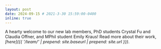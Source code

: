 ```yaml
---
layout: post
date: 2024-09-15 # 2021-3-30 15:59:00-0400
inline: true
---
```


A hearty welcome to our new lab members, PhD students Crystal Fu and Claudia Offner, and MPhil student Emily Kraus! Read more about their work, <i>[here]({{ '/team/' | prepend: site.baseurl | prepend: site.url }})</i>.
